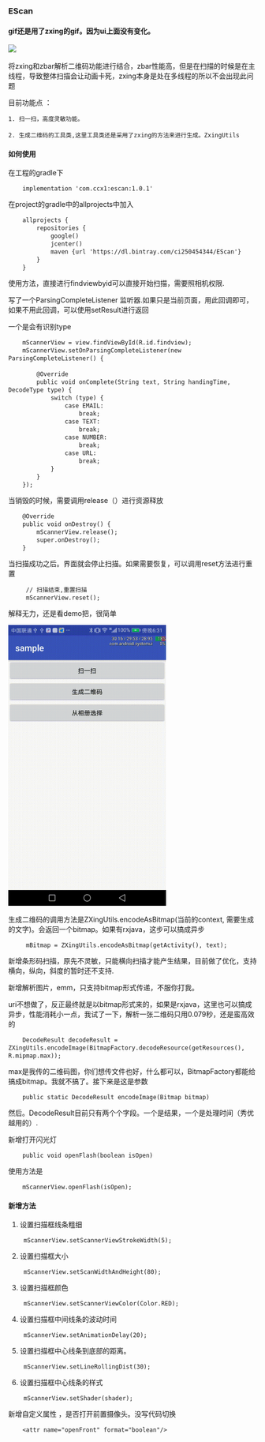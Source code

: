 ### EScan

#### gif还是用了zxing的gif。因为ui上面没有变化。

<img src="/gif/scan.gif" width="320px" />

将zxing和zbar解析二维码功能进行结合，zbar性能高，但是在扫描的时候是在主线程，导致整体扫描会让动画卡死，zxing本身是处在多线程的所以不会出现此问题

目前功能点 ：

    1. 扫一扫，高度灵敏功能。

    2. 生成二维码的工具类,这里工具类还是采用了zxing的方法来进行生成。ZxingUtils


#### 如何使用

在工程的gradle下

        implementation 'com.ccx1:escan:1.0.1'

在project的gradle中的allprojects中加入

        allprojects {
            repositories {
                google()
                jcenter()
                maven {url 'https://dl.bintray.com/ci250454344/EScan'}
            }
        }


使用方法，直接进行findviewbyid可以直接开始扫描，需要照相机权限.

写了一个ParsingCompleteListener 监听器.如果只是当前页面，用此回调即可，如果不用此回调，可以使用setResult进行返回

一个是会有识别type


        mScannerView = view.findViewById(R.id.findview);
        mScannerView.setOnParsingCompleteListener(new ParsingCompleteListener() {

            @Override
            public void onComplete(String text, String handingTime, DecodeType type) {
                switch (type) {
                    case EMAIL:
                        break;
                    case TEXT:
                        break;
                    case NUMBER:
                        break;
                    case URL:
                        break;
                }
            }
        });


当销毁的时候，需要调用release（）进行资源释放



        @Override
        public void onDestroy() {
            mScannerView.release();
            super.onDestroy();
        }


当扫描成功之后。界面就会停止扫描。如果需要恢复，可以调用reset方法进行重置


         // 扫描结束,重置扫描
         mScannerView.reset();


解释无力，还是看demo把，很简单


<img src="/gif/encoding.gif" width="320px" />


生成二维码的调用方法是ZXingUtils.encodeAsBitmap(当前的context, 需要生成的文字)。会返回一个bitmap。如果有rxjava，这步可以搞成异步


         mBitmap = ZXingUtils.encodeAsBitmap(getActivity(), text);


新增条形码扫描，原先不灵敏，只能横向扫描才能产生结果，目前做了优化，支持横向，纵向，斜度的暂时还不支持.

新增解析图片，emm，只支持bitmap形式传递，不服你打我。

uri不想做了，反正最终就是以bitmap形式来的，如果是rxjava，这里也可以搞成异步，性能消耗小一点，我试了一下，解析一张二维码只用0.079秒，还是蛮高效的


        DecodeResult decodeResult = ZXingUtils.encodeImage(BitmapFactory.decodeResource(getResources(), R.mipmap.max));


max是我传的二维码图，你们想传文件也好，什么都可以，BitmapFactory都能给搞成bitmap。我就不搞了。接下来是这是参数


        public static DecodeResult encodeImage(Bitmap bitmap)

然后。DecodeResult目前只有两个个字段。一个是结果，一个是处理时间（秀优越用的）.

新增打开闪光灯

        public void openFlash(boolean isOpen)

使用方法是

        mScannerView.openFlash(isOpen);

#### 新增方法

1. 设置扫描框线条粗细

        mScannerView.setScannerViewStrokeWidth(5);

2. 设置扫描框大小

        mScannerView.setScanWidthAndHeight(80);

3. 设置扫描框颜色

        mScannerView.setScannerViewColor(Color.RED);

4. 设置扫描框中间线条的波动时间

        mScannerView.setAnimationDelay(20);

5. 设置扫描框中心线条到底部的距离。

        mScannerView.setLineRollingDist(30);

6. 设置扫描框中心线条的样式

        mScannerView.setShader(shader);


新增自定义属性 ，是否打开前置摄像头。没写代码切换

        <attr name="openFront" format="boolean"/>




